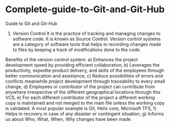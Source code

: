 # Complete-guide-to-Git-and-Git-Hub
Guide to Git and Git-Hub 


1)	Version Control
It is the practice of tracking and managing changes to software code.
It is known as Source Control. Version control systems are a category of software tools that helps in recording changes made to files by keeping a track of modifications done to the code. 

Benefits of the version control system:
a) Enhances the project development speed by providing efficient collaboration,
b) Leverages the productivity, expedite product delivery, and skills of the employees through better communication and assistance,
c) Reduce possibilities of errors and conflicts meanwhile project development through traceability to every small change,
d) Employees or contributor of the project can contribute from anywhere irrespective of the different geographical locations through this VCS,
e) For each different contributor of the project a different working copy is maintained and not merged to the main file unless the working copy is validated. A most popular example is Git, Helix core, Microsoft TFS,
f) Helps in recovery in case of any disaster or contingent situation,
g) Informs us about Who, What, When, Why changes have been made.


